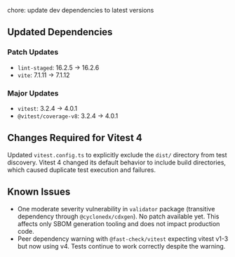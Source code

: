 ---
---

chore: update dev dependencies to latest versions

## Updated Dependencies

### Patch Updates

- `lint-staged`: 16.2.5 → 16.2.6
- `vite`: 7.1.11 → 7.1.12

### Major Updates

- `vitest`: 3.2.4 → 4.0.1
- `@vitest/coverage-v8`: 3.2.4 → 4.0.1

## Changes Required for Vitest 4

Updated `vitest.config.ts` to explicitly exclude the `dist/` directory from test discovery. Vitest 4 changed its default behavior to include build directories, which caused duplicate test execution and failures.

## Known Issues

- One moderate severity vulnerability in `validator` package (transitive dependency through `@cyclonedx/cdxgen`). No patch available yet. This affects only SBOM generation tooling and does not impact production code.
- Peer dependency warning with `@fast-check/vitest` expecting vitest v1-3 but now using v4. Tests continue to work correctly despite the warning.
